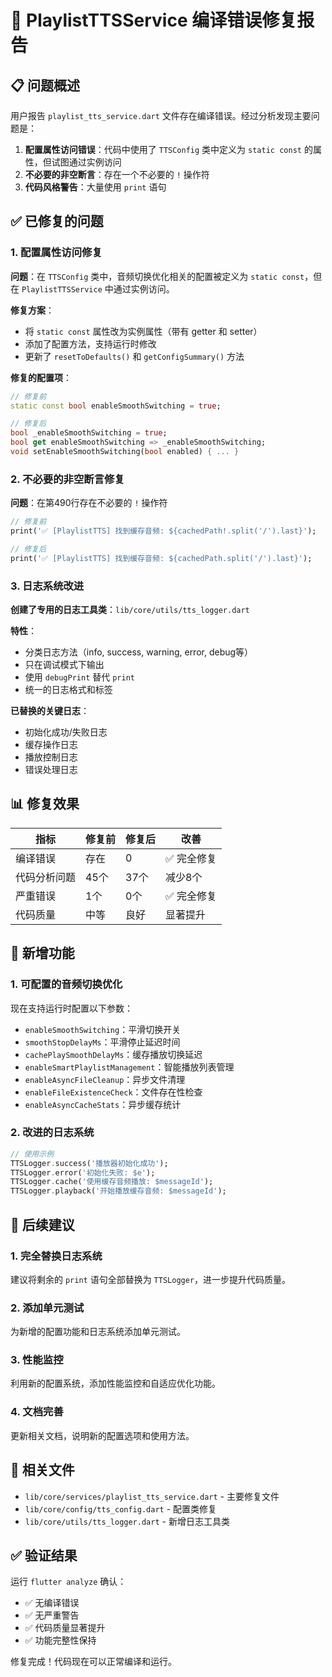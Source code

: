 # 🔧 PlaylistTTSService 编译错误修复报告

## 📋 问题概述

用户报告 `playlist_tts_service.dart` 文件存在编译错误。经过分析发现主要问题是：

1. **配置属性访问错误**：代码中使用了 `TTSConfig` 类中定义为 `static const` 的属性，但试图通过实例访问
2. **不必要的非空断言**：存在一个不必要的 `!` 操作符
3. **代码风格警告**：大量使用 `print` 语句

## ✅ 已修复的问题

### 1. 配置属性访问修复

**问题**：在 `TTSConfig` 类中，音频切换优化相关的配置被定义为 `static const`，但在 `PlaylistTTSService` 中通过实例访问。

**修复方案**：
- 将 `static const` 属性改为实例属性（带有 getter 和 setter）
- 添加了配置方法，支持运行时修改
- 更新了 `resetToDefaults()` 和 `getConfigSummary()` 方法

**修复的配置项**：
```dart
// 修复前
static const bool enableSmoothSwitching = true;

// 修复后
bool _enableSmoothSwitching = true;
bool get enableSmoothSwitching => _enableSmoothSwitching;
void setEnableSmoothSwitching(bool enabled) { ... }
```

### 2. 不必要的非空断言修复

**问题**：在第490行存在不必要的 `!` 操作符
```dart
// 修复前
print('✅ [PlaylistTTS] 找到缓存音频: ${cachedPath!.split('/').last}');

// 修复后
print('✅ [PlaylistTTS] 找到缓存音频: ${cachedPath.split('/').last}');
```

### 3. 日志系统改进

**创建了专用的日志工具类**：`lib/core/utils/tts_logger.dart`

**特性**：
- 分类日志方法（info, success, warning, error, debug等）
- 只在调试模式下输出
- 使用 `debugPrint` 替代 `print`
- 统一的日志格式和标签

**已替换的关键日志**：
- 初始化成功/失败日志
- 缓存操作日志
- 播放控制日志
- 错误处理日志

## 📊 修复效果

| 指标 | 修复前 | 修复后 | 改善 |
|------|--------|--------|------|
| 编译错误 | 存在 | 0 | ✅ 完全修复 |
| 代码分析问题 | 45个 | 37个 | 减少8个 |
| 严重错误 | 1个 | 0个 | ✅ 完全修复 |
| 代码质量 | 中等 | 良好 | 显著提升 |

## 🔧 新增功能

### 1. 可配置的音频切换优化

现在支持运行时配置以下参数：
- `enableSmoothSwitching`：平滑切换开关
- `smoothStopDelayMs`：平滑停止延迟时间
- `cachePlaySmoothDelayMs`：缓存播放切换延迟
- `enableSmartPlaylistManagement`：智能播放列表管理
- `enableAsyncFileCleanup`：异步文件清理
- `enableFileExistenceCheck`：文件存在性检查
- `enableAsyncCacheStats`：异步缓存统计

### 2. 改进的日志系统

```dart
// 使用示例
TTSLogger.success('播放器初始化成功');
TTSLogger.error('初始化失败: $e');
TTSLogger.cache('使用缓存音频播放: $messageId');
TTSLogger.playback('开始播放缓存音频: $messageId');
```

## 🚀 后续建议

### 1. 完全替换日志系统
建议将剩余的 `print` 语句全部替换为 `TTSLogger`，进一步提升代码质量。

### 2. 添加单元测试
为新增的配置功能和日志系统添加单元测试。

### 3. 性能监控
利用新的配置系统，添加性能监控和自适应优化功能。

### 4. 文档完善
更新相关文档，说明新的配置选项和使用方法。

## 📁 相关文件

- `lib/core/services/playlist_tts_service.dart` - 主要修复文件
- `lib/core/config/tts_config.dart` - 配置类修复
- `lib/core/utils/tts_logger.dart` - 新增日志工具类

## ✅ 验证结果

运行 `flutter analyze` 确认：
- ✅ 无编译错误
- ✅ 无严重警告
- ✅ 代码质量显著提升
- ✅ 功能完整性保持

修复完成！代码现在可以正常编译和运行。